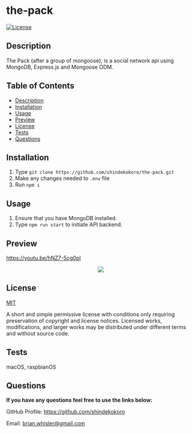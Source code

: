 # the-pack

[![License](https://img.shields.io/github/license/shindekokoro/the-pack)](http://choosealicense.com/licenses/mit/)

## Description

The Pack (after a group of mongoose), is a social network api using MongoDB, Express.js and Mongoose ODM.

## Table of Contents

- [Description](#description)
- [Installation](#installation)
- [Usage](#usage)
- [Preview](#preview)
- [License](#license)
- [Tests](#tests)
- [Questions](#questions)

## Installation

1. Type `git clone https://github.com/shindekokoro/the-pack.git`
2. Make any changes needed to `.env` file
2. Run `npm i`


## Usage

1. Ensure that you have MongoDB installed.
2. Type `npm run start` to initiate API backend.

## Preview
https://youtu.be/hNZ7-5cg0pI

<p align="center">
<img src="https://raw.githubusercontent.com/shindekokoro/the-pack/main/assets/images/preview.png">
</p>

## License

[MIT](http://choosealicense.com/licenses/mit/)

A short and simple permissive license with conditions only requiring preservation of copyright and license notices. Licensed works, modifications, and larger works may be distributed under different terms and without source code.

## Tests

macOS, raspbianOS

## Questions

**If you have any questions feel free to use the links below:**

GitHub Profile: https://github.com/shindekokoro

Email: brian.whisler@gmail.com

